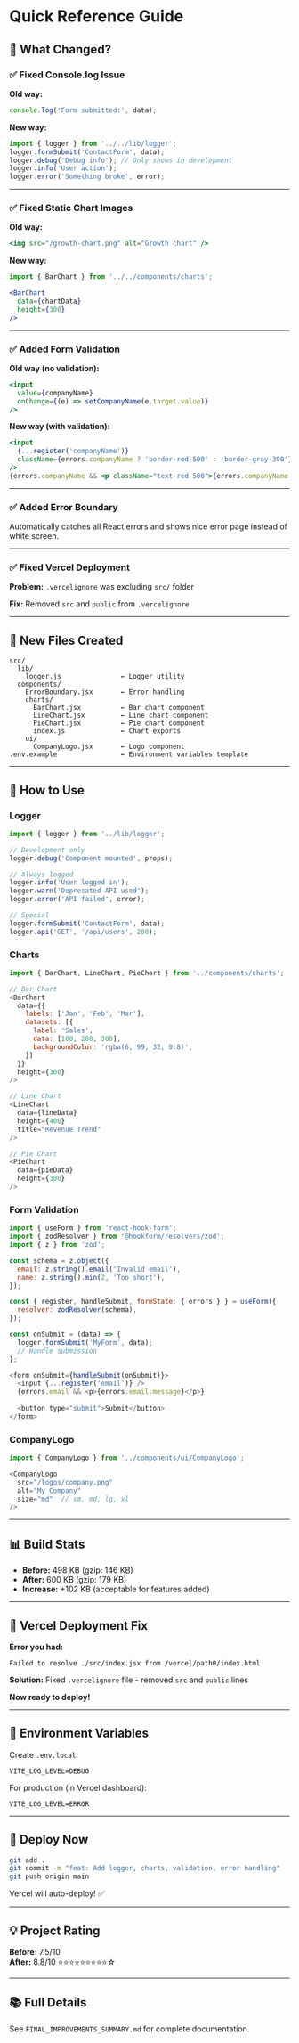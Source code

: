 # Quick Reference Guide

## 🚀 What Changed?

### ✅ Fixed Console.log Issue
**Old way:**
```javascript
console.log('Form submitted:', data);
```

**New way:**
```javascript
import { logger } from '../../lib/logger';
logger.formSubmit('ContactForm', data);
logger.debug('Debug info'); // Only shows in development
logger.info('User action');
logger.error('Something broke', error);
```

---

### ✅ Fixed Static Chart Images
**Old way:**
```jsx
<img src="/growth-chart.png" alt="Growth chart" />
```

**New way:**
```jsx
import { BarChart } from '../../components/charts';

<BarChart 
  data={chartData}
  height={300}
/>
```

---

### ✅ Added Form Validation
**Old way (no validation):**
```jsx
<input 
  value={companyName}
  onChange={(e) => setCompanyName(e.target.value)}
/>
```

**New way (with validation):**
```jsx
<input 
  {...register('companyName')}
  className={errors.companyName ? 'border-red-500' : 'border-gray-300'}
/>
{errors.companyName && <p className="text-red-500">{errors.companyName.message}</p>}
```

---

### ✅ Added Error Boundary
Automatically catches all React errors and shows nice error page instead of white screen.

---

### ✅ Fixed Vercel Deployment
**Problem:** `.vercelignore` was excluding `src/` folder

**Fix:** Removed `src` and `public` from `.vercelignore`

---

## 📁 New Files Created

```
src/
  lib/
    logger.js               ← Logger utility
  components/
    ErrorBoundary.jsx       ← Error handling
    charts/
      BarChart.jsx          ← Bar chart component
      LineChart.jsx         ← Line chart component
      PieChart.jsx          ← Pie chart component
      index.js              ← Chart exports
    ui/
      CompanyLogo.jsx       ← Logo component
.env.example                ← Environment variables template
```

---

## 🎯 How to Use

### Logger
```javascript
import { logger } from '../lib/logger';

// Development only
logger.debug('Component mounted', props);

// Always logged
logger.info('User logged in');
logger.warn('Deprecated API used');
logger.error('API failed', error);

// Special
logger.formSubmit('ContactForm', data);
logger.api('GET', '/api/users', 200);
```

### Charts
```javascript
import { BarChart, LineChart, PieChart } from '../components/charts';

// Bar Chart
<BarChart 
  data={{
    labels: ['Jan', 'Feb', 'Mar'],
    datasets: [{
      label: 'Sales',
      data: [100, 200, 300],
      backgroundColor: 'rgba(6, 99, 32, 0.8)',
    }]
  }}
  height={300}
/>

// Line Chart  
<LineChart 
  data={lineData}
  height={400}
  title="Revenue Trend"
/>

// Pie Chart
<PieChart 
  data={pieData}
  height={300}
/>
```

### Form Validation
```javascript
import { useForm } from 'react-hook-form';
import { zodResolver } from '@hookform/resolvers/zod';
import { z } from 'zod';

const schema = z.object({
  email: z.string().email('Invalid email'),
  name: z.string().min(2, 'Too short'),
});

const { register, handleSubmit, formState: { errors } } = useForm({
  resolver: zodResolver(schema),
});

const onSubmit = (data) => {
  logger.formSubmit('MyForm', data);
  // Handle submission
};

<form onSubmit={handleSubmit(onSubmit)}>
  <input {...register('email')} />
  {errors.email && <p>{errors.email.message}</p>}
  
  <button type="submit">Submit</button>
</form>
```

### CompanyLogo
```javascript
import { CompanyLogo } from '../components/ui/CompanyLogo';

<CompanyLogo 
  src="/logos/company.png"
  alt="My Company"
  size="md"  // sm, md, lg, xl
/>
```

---

## 📊 Build Stats

- **Before:** 498 KB (gzip: 146 KB)
- **After:** 600 KB (gzip: 179 KB)
- **Increase:** +102 KB (acceptable for features added)

---

## 🐛 Vercel Deployment Fix

**Error you had:**
```
Failed to resolve ./src/index.jsx from /vercel/path0/index.html
```

**Solution:**
Fixed `.vercelignore` file - removed `src` and `public` lines

**Now ready to deploy!**

---

## 📝 Environment Variables

Create `.env.local`:
```env
VITE_LOG_LEVEL=DEBUG
```

For production (in Vercel dashboard):
```env
VITE_LOG_LEVEL=ERROR
```

---

## 🚀 Deploy Now

```bash
git add .
git commit -m "feat: Add logger, charts, validation, error handling"
git push origin main
```

Vercel will auto-deploy! ✅

---

## 💡 Project Rating

**Before:** 7.5/10  
**After:** 8.8/10 ⭐⭐⭐⭐⭐⭐⭐⭐⭐☆

---

## 📚 Full Details

See `FINAL_IMPROVEMENTS_SUMMARY.md` for complete documentation.
